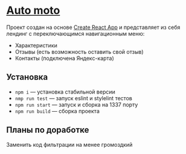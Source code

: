 # [Auto moto](https://erdyakov-avto-moto.vercel.app/)
Проект создан на основе [Create React App](https://github.com/facebook/create-react-app) и представляет из себя лендинг с переключающимся навигационным меню:
- Характеристики
- Отзывы (есть возможность оставить свой отзыв)
- Контакты (подключена Яндекс-карта)

## Установка
- `npm i` — установка стабильной версии
- `nmp run test` — запуск eslint и stylelint тестов
- `npm run start` — запуск и сборка на 1337 порту
- `npm run build` — сборка проекта

## Планы по доработке
Заменить код фильтрации на менее громоздкий
